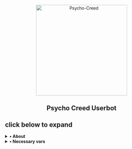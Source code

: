<p align="center">
    <a href="https://github.com/THETORNADOTEAM/Psycho-Creed">
        <img src="main/core/resources/images/tron-round.png" height="300" width="300" alt="Psycho-Creed">
    </a>
</p>

<h2 align="center">Psycho Creed Userbot</h2> 


<h2>click below to expand</h2>

<details>
    <summary><b>• About</b></summary>

<br></br>
**This is a telegram userbot which is written in pure python language and it is based on Dan's** [pyrogram](https://github.com/pyrogram/pyrogram) **library.**

**Now let's understand what is a userbot ?**

**A userbot is simple program to automate your telegram account. Userbots are same as telegram bots.**
**the difference is that all the functionality & features of a bot is provided in a telegram user account.**

**You might be thinking, what can a userbot do ? well userbots can do a lots of things for example downloading a video/audio from 
YouTube, making telegram stickers, stopping unknown users from messaging us, image processing, etc. A userbot is not limited 
to its features it can be extended more and more, it can do more beyond its limits.**

</details>


<details>
    <summary>
        <b>• Necessary vars</b>
    </summary>



<details>
    <summary><b>• Deployment ( 2 methods )</b></summary>

<br>
<b>Warning ⚠️</b>: I will not be responsible for anything that happens with your account, channels, groups, friends, etc, if you get banned or limited it will be your fault, most of time nothing happens.

<br></br>

• MADE WITH 🎉 BY [࿇Tandav X࿇](https://t.me/TANDAV_X)

